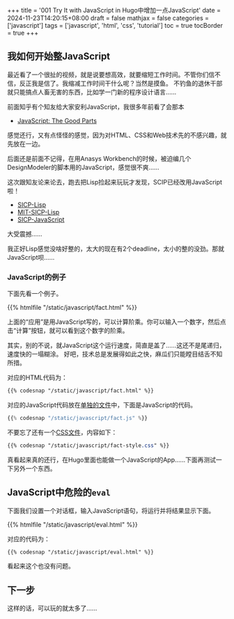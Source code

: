 +++
title = '001 Try It with JavaScript in Hugo中增加一点JavaScript'
date = 2024-11-23T14:20:15+08:00
draft = false
mathjax = false
categories = ['javascript']
tags = ['javascript', 'html', 'css', 'tutorial']
toc = true
tocBorder = true
+++

## 我如何开始整JavaScript

最近看了一个很扯的视频，就是说要想高效，就要缩短工作时间。不管你们信不信，反正我是信了。我缩减工作时间干什么呢？当然是摸鱼。
不钓鱼的退休干部就只能搞点人畜无害的东西，比如学一门新的程序设计语言……

前面知乎有个知友给大家安利JavaScript，我很多年前看了会那本

- [JavaScript: The Good Parts](https://www.oreilly.com/library/view/javascript-the-good/9780596517748/)

感觉还行，又有点怪怪的感觉，因为对HTML、CSS和Web技术先的不感兴趣，就先放在一边。

后面还是前面不记得，在用Anasys Workbench的时候，被迫编几个DesignModeler的脚本用的JavaScript，感觉很不爽……

这次跟知友论来论去，跑去把Lisp捡起来玩玩才发现，SCIP已经改用JavaScript啦！

- [SICP-Lisp](https://mitp-content-server.mit.edu/books/content/sectbyfn/books_pres_0/6515/sicp.zip/index.html)
- [MIT-SICP-Lisp](https://web.mit.edu/6.001/6.037/sicp.pdf)
- [SICP-JavaScript](https://mitpress.mit.edu/9780262543231/structure-and-interpretation-of-computer-programs/)

大受震撼……

我正好Lisp感觉没啥好整的，太大的现在有2个deadline，太小的整的没劲。那就JavaScript呗……

### JavaScript的例子

下面先看一个例子。

{{% htmlfile "/static/javascript/fact.html" %}}

上面的“应用”是用JavaScript写的，可以计算阶乘。你可以输入一个数字，然后点击“计算”按钮，就可以看到这个数字的阶乘。

其实，别的不说，就JavaScript这个运行速度，简直是盖了……这还不是尾递归，速度快的一塌糊涂。
好吧，技术总是发展得如此之快，麻瓜们只能瞠目结舌不知所措。


对应的HTML代码为：

```html    
{{% codesnap "/static/javascript/fact.html" %}}
```

对应的JavaScript代码放在[单独的文件](/javascript.fact.js)中，下面是JavaScript的代码。

```javascript
{{% codesnap "/static/javascript/fact.js" %}}
```

不要忘了还有一个[CSS文件](/javascript/fact-style.css)，内容如下：

```css
{{% codesnap "/static/javascript/fact-style.css" %}}
```

真看起来真的还行，在Hugo里面也能做一个JavaScript的App……下面再测试一下另外一个东西。

## JavaScript中危险的`eval`

下面我们设置一个对话框，输入JavaScript语句，将运行并将结果显示下面。

{{% htmlfile "/static/javascript/eval.html" %}}

对应的代码为：

```html    
{{% codesnap "/static/javascript/eval.html" %}}
```

看起来这个也没有问题。

## 下一步

这样的话，可以玩的就太多了……